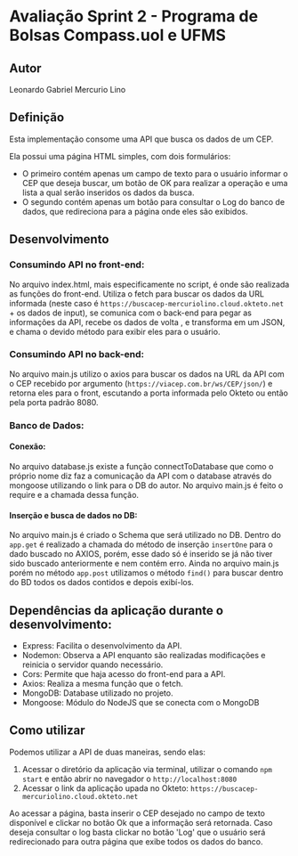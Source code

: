 # Avaliação Sprint 2 - Programa de Bolsas Compass.uol e UFMS

## Autor
Leonardo Gabriel Mercurio Lino

## Definição
Esta implementação consome uma API que busca os dados de um CEP.

Ela possui uma página HTML simples, com dois formulários: 
- O primeiro contém apenas um campo de texto para o usuário informar o CEP que deseja buscar, um botão de OK para realizar a operação e uma lista a qual serão inseridos os dados da busca.
- O segundo contém apenas um botão para consultar o Log do banco de dados, que redireciona para a página onde eles são exibidos.

## Desenvolvimento

### Consumindo API no front-end: 
No arquivo index.html, mais especificamente no script, é onde são realizada as funções do front-end. Utiliza o fetch para buscar os dados da URL informada (neste caso é `https://buscacep-mercuriolino.cloud.okteto.net` + os dados de input), se comunica com o back-end para pegar as informações da API, recebe os dados de volta , e transforma em um JSON, e chama o devido método para exibir eles para o usuário.

###  Consumindo API no back-end: 
No arquivo main.js utilizo o axios para buscar os dados na URL da API com o CEP recebido por argumento (`https://viacep.com.br/ws/CEP/json/`) e retorna eles para o front, escutando a porta informada pelo Okteto ou então pela porta padrão 8080.

### Banco de Dados:
#### Conexão:
No arquivo database.js existe a função connectToDatabase que como o próprio nome diz faz a comunicação da API com o database através do mongoose utilizando o link para o DB do autor.
No arquivo main.js é feito o require e a chamada dessa função.

#### Inserção e busca de dados no DB:
No arquivo main.js é criado o Schema que será utilizado no DB. Dentro do `app.get` é realizado a chamada do método de inserção `insertOne` para o dado buscado no AXIOS, porém, esse dado só é inserido se já não tiver sido buscado anteriormente e nem contém erro.
Ainda no arquivo main.js porém no método `app.post` utilizamos o método `find()` para buscar dentro do BD todos os dados contidos e depois exibí-los.

## Dependências da aplicação durante o desenvolvimento:
- Express: Facilita o desenvolvimento da API.
- Nodemon: Observa a API enquanto são realizadas modificações e reinicia o servidor quando necessário.
- Cors: Permite que haja acesso do front-end para a API.
- Axios: Realiza a mesma função que o fetch.
- MongoDB: Database utilizado no projeto.
- Mongoose: Módulo do NodeJS que se conecta com o MongoDB

## Como utilizar
Podemos utilizar a API de duas maneiras, sendo elas:
1. Acessar o diretório da aplicação via terminal, utilizar o comando `npm start` e então abrir no navegador o `http://localhost:8080`
2. Acessar o link da aplicação upada no Okteto: `https://buscacep-mercuriolino.cloud.okteto.net`

Ao acessar a página, basta inserir o CEP desejado no campo de texto disponível e clickar no botão Ok que a informação será retornada. Caso deseja consultar o log basta clickar no botão 'Log' que o usuário será redirecionado para outra página que exibe todos os dados do banco.